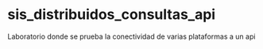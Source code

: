 # sis_distribuidos_consultas_api
Laboratorio donde se prueba la conectividad de varias plataformas a un api

